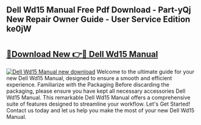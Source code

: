 ## Dell Wd15 Manual Free Pdf Download - Part-yQj New Repair Owner Guide - User Service Edition ke0jW

# <h2><a href="http://cf13095.oget.top/?id=Dell+Wd15+Manual">🔗Download New 👉🔴 Dell Wd15 Manual</a></h2>

[![Dell Wd15 Manual new download](https://i.imgur.com/5g1atiW.png)](http://cf13095.oget.top/?id=Dell+Wd15+Manual)
Welcome to the ultimate guide for your new Dell Wd15 Manual, designed to ensure a smooth and efficient experience. Familiarize with the Packaging Before discarding the packaging, please ensure you have kept all necessary accessories Dell Wd15 Manual. This remarkable Dell Wd15 Manual offers a comprehensive suite of features designed to streamline your workflow. Let's Get Started! Contact us today and let us help you make the most of your new Dell Wd15 Manual.
